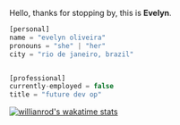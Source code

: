Hello, thanks for stopping by, this is **Evelyn**.

```javascript
[personal]
name = "evelyn oliveira"
pronouns = "she" | "her"
city = "rio de janeiro, brazil"


[professional]
currently-employed = false
title = "future dev op"

```

[![willianrod's wakatime stats](https://github-readme-stats.vercel.app/api/wakatime?username=evelynoliv)](https://github.com/anuraghazra/github-readme-stats)


